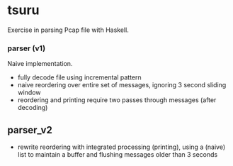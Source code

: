 
# tsuru

Exercise in parsing Pcap file with Haskell.

### parser (v1)

Naive implementation.

- fully decode file using incremental pattern
- naive reordering over entire set of messages, ignoring 3 second sliding window
- reordering and printing require two passes through messages (after decoding)

## parser_v2

- rewrite reordering with integrated processing (printing), using a (naive) list to maintain a buffer and flushing messages older than 3 seconds


